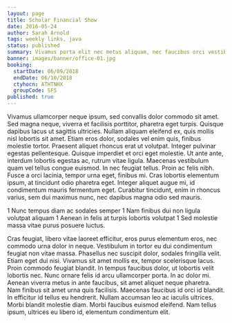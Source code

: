 ```yaml
---
layout: page
title: Scholar Financial Show
date: 2016-05-24
author: Sarah Arnold
tags: weekly links, java
status: published
summary: Vivamus porta elit nec metus aliquam, nec faucibus orci vestibulum.
banner: images/banner/office-01.jpg
booking:
  startDate: 06/09/2018
  endDate: 06/10/2018
  ctyhocn: ATHTNHX
  groupCode: SFS
published: true
---
```

Vivamus ullamcorper neque ipsum, sed convallis dolor commodo sit amet. Sed magna neque, viverra et facilisis porttitor, pharetra eget turpis. Quisque dapibus lacus ut sagittis ultricies. Nullam aliquam eleifend ex, quis mollis nisl lobortis sit amet. Etiam eros dolor, sodales vel enim quis, finibus molestie tortor. Praesent aliquet rhoncus erat ut volutpat. Integer pulvinar egestas pellentesque. Quisque imperdiet et orci eget molestie. Ut ante ante, interdum lobortis egestas ac, rutrum vitae ligula. Maecenas vestibulum quam vel tellus congue euismod. In nec feugiat tellus. Proin ac felis nibh. Fusce a orci lacinia, tempor urna eget, finibus mi. Cras lobortis elementum ipsum, at tincidunt odio pharetra eget. Integer aliquet augue mi, id condimentum mauris fermentum eget. Curabitur tincidunt, enim in rhoncus varius, sem dui maximus nunc, nec dapibus magna odio sed mauris.

1 Nunc tempus diam ac sodales semper
1 Nam finibus dui non ligula volutpat aliquam
1 Aenean in felis at turpis lobortis volutpat
1 Sed molestie massa vitae purus posuere luctus.

Cras feugiat, libero vitae laoreet efficitur, eros purus elementum eros, nec commodo urna dolor in neque. Vestibulum in tortor eu dui condimentum feugiat non vitae massa. Phasellus nec suscipit dolor, sodales fringilla velit. Etiam eget dui nisi. Vivamus sit amet mollis ex, tempor scelerisque lacus. Proin commodo feugiat blandit. In tempus faucibus dolor, ut lobortis velit lobortis nec. Nunc ornare felis id arcu ullamcorper porta. In ac dolor mi.
Aenean viverra metus in ante faucibus, sit amet aliquet neque pharetra. Nam finibus sit amet urna quis facilisis. Maecenas faucibus id orci id blandit. In efficitur id tellus eu hendrerit. Nullam accumsan leo ac iaculis ultrices. Morbi blandit molestie diam. Morbi faucibus euismod eleifend. Nam tellus ipsum, ultrices eu libero id, elementum condimentum elit.
